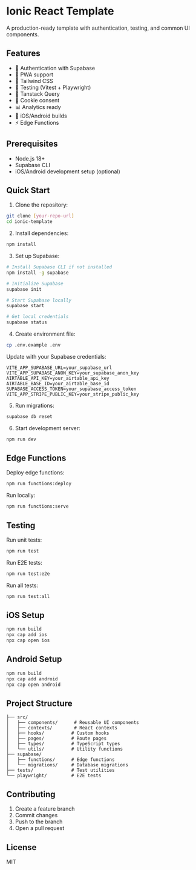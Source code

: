 # Ionic React Template

A production-ready template with authentication, testing, and common UI components.

## Features

- 🔐 Authentication with Supabase
- 📱 PWA support
- 🎨 Tailwind CSS
- 🧪 Testing (Vitest + Playwright)
- 🔄 Tanstack Query
- 🍪 Cookie consent
- 📊 Analytics ready
- 📱 iOS/Android builds
- ⚡ Edge Functions

## Prerequisites

- Node.js 18+
- Supabase CLI
- iOS/Android development setup (optional)

## Quick Start

1. Clone the repository:
```bash
git clone [your-repo-url]
cd ionic-template
```

2. Install dependencies:
```bash
npm install
```

3. Set up Supabase:
```bash
# Install Supabase CLI if not installed
npm install -g supabase

# Initialize Supabase
supabase init

# Start Supabase locally
supabase start

# Get local credentials
supabase status
```

4. Create environment file:
```bash
cp .env.example .env
```

Update with your Supabase credentials:
```
VITE_APP_SUPABASE_URL=your_supabase_url
VITE_APP_SUPABASE_ANON_KEY=your_supabase_anon_key
AIRTABLE_API_KEY=your_airtable_api_key
AIRTABLE_BASE_ID=your_airtable_base_id
SUPABASE_ACCESS_TOKEN=your_supabase_access_token
VITE_APP_STRIPE_PUBLIC_KEY=your_stripe_public_key
```

5. Run migrations:
```bash
supabase db reset
```

6. Start development server:
```bash
npm run dev
```

## Edge Functions

Deploy edge functions:
```bash
npm run functions:deploy
```

Run locally:
```bash
npm run functions:serve
```

## Testing

Run unit tests:
```bash
npm run test
```

Run E2E tests:
```bash
npm run test:e2e
```

Run all tests:
```bash
npm run test:all
```

## iOS Setup

```bash
npm run build
npx cap add ios
npx cap open ios
```

## Android Setup

```bash
npm run build
npx cap add android
npx cap open android
```

## Project Structure

```
├── src/
│   ├── components/      # Reusable UI components
│   ├── contexts/        # React contexts
│   ├── hooks/          # Custom hooks
│   ├── pages/          # Route pages
│   ├── types/          # TypeScript types
│   └── utils/          # Utility functions
├── supabase/
│   ├── functions/      # Edge functions
│   └── migrations/     # Database migrations
├── tests/              # Test utilities
└── playwright/         # E2E tests
```

## Contributing

1. Create a feature branch
2. Commit changes
3. Push to the branch
4. Open a pull request

## License

MIT